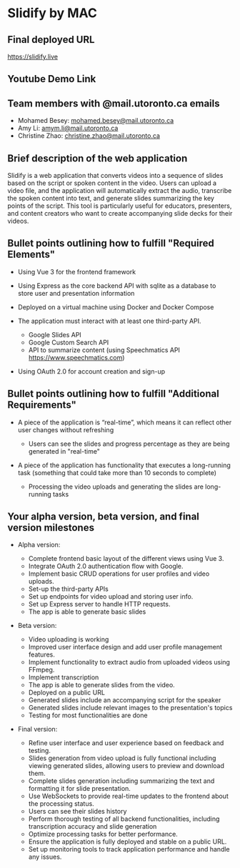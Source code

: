 # Slidify by MAC

## Final deployed URL
https://slidify.live

## Youtube Demo Link


## Team members with @mail.utoronto.ca emails

- Mohamed Besey: mohamed.besey@mail.utoronto.ca
- Amy Li: amym.li@mail.utoronto.ca
- Christine Zhao: christine.zhao@mail.utoronto.ca

## Brief description of the web application

Slidify is a web application that converts videos into a sequence of slides based on the script or spoken content in the video. Users can upload a video file, and the application will automatically extract the audio, transcribe the spoken content into text, and generate slides summarizing the key points of the script. This tool is particularly useful for educators, presenters, and content creators who want to create accompanying slide decks for their videos.

## Bullet points outlining how to fulfill "Required Elements"

- Using Vue 3 for the frontend framework

- Using Express as the core backend API with sqlite as a database to store user and presentation information

- Deployed on a virtual machine using Docker and Docker Compose

- The application must interact with at least one third-party API.

  - Google Slides API
  - Google Custom Search API
  - API to summarize content (using Speechmatics API https://www.speechmatics.com)

- Using OAuth 2.0 for account creation and sign-up

## Bullet points outlining how to fulfill "Additional Requirements"

- A piece of the application is “real-time”, which means it can reflect other
  user changes without refreshing

  - Users can see the slides and progress percentage as they are being generated in "real-time"

- A piece of the application has functionality that executes a long-running task
  (something that could take more than 10 seconds to complete)
  - Processing the video uploads and generating the slides are
    long-running tasks

## Your alpha version, beta version, and final version milestones

- Alpha version:

  - Complete frontend basic layout of the different views using Vue 3.
  - Integrate OAuth 2.0 authentication flow with Google.
  - Implement basic CRUD operations for user profiles and video uploads.
  - Set-up the third-party APIs
  - Set up endpoints for video upload and storing user info.
  - Set up Express server to handle HTTP requests.
  - The app is able to generate basic slides

- Beta version:

  - Video uploading is working
  - Improved user interface design and add user profile management features.
  - Implement functionality to extract audio from uploaded videos using FFmpeg.
  - Implement transcription
  - The app is able to generate slides from the video.
  - Deployed on a public URL
  - Generated slides include an accompanying script for the speaker
  - Generated slides include relevant images to the presentation's topics
  - Testing for most functionalities are done

- Final version:
  - Refine user interface and user experience based on feedback and testing.
  - Slides generation from video upload is fully functional including viewing generated slides, allowing users to preview and download them.
  - Complete slides generation including summarizing the text and formatting it for slide presentation.
  - Use WebSockets to provide real-time updates to the frontend about the processing status.
  - Users can see their slides history
  - Perform thorough testing of all backend functionalities, including transcription accuracy and slide generation
  - Optimize processing tasks for better performance.
  - Ensure the application is fully deployed and stable on a public URL.
  - Set up monitoring tools to track application performance and handle any issues.
